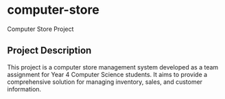 # computer-store
Computer Store Project

## Project Description
This project is a computer store management system developed as a team assignment for Year 4 Computer Science students. It aims to provide a comprehensive solution for managing inventory, sales, and customer information.

   